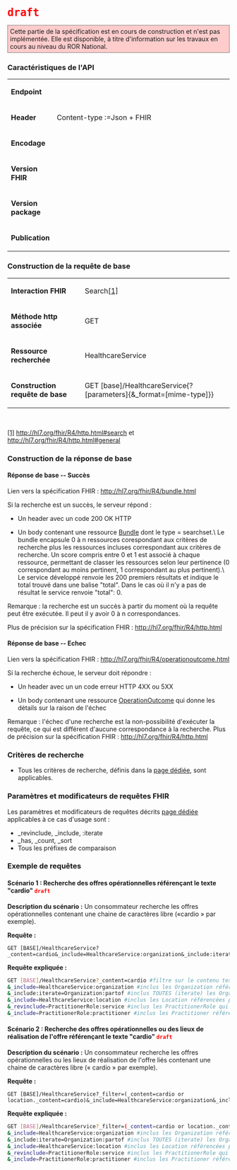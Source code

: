 <!-- ## 3.11 Recherche d’offre via une technique « Full text » -->
<code><span style="color: #ff0000;font-weight:bold;font-size: x-large;">draft</span></code>
<p style="background-color: #ffcccc; border:1px solid grey; padding: 5px; max-width: 790px;">
Cette partie de la spécification est en cours de construction et n'est pas implémentée. Elle est disponible, à titre d'information sur les travaux en cours au niveau du ROR National.
</p>


### Caractéristiques de l'API 
<table width="100%">
<tbody>
<tr>
<td width="19%">
<p><strong>Endpoint</strong></p>
</td>
<td width="80%">
<p>&nbsp;</p>
</td>
</tr>
<tr>
<td width="19%">
<p><strong>Header</strong></p>
</td>
<td width="80%">
<p>Content-type&nbsp;:=Json + FHIR</p>
</td>
</tr>
<tr>
<td width="19%">
<p><strong>Encodage</strong></p>
</td>
<td width="80%">
<p>&nbsp;</p>
</td>
</tr>
<tr>
<td width="19%">
<p><strong>Version FHIR</strong></p>
</td>
<td width="80%">
<p>&nbsp;</p>
</td>
</tr>
<tr>
<td width="19%">
<p><strong>Version package</strong></p>
</td>
<td width="80%">
<p>&nbsp;</p>
</td>
</tr>
<tr>
<td width="19%">
<p><strong>Publication</strong></p>
</td>
<td width="80%">
<p>&nbsp;</p>
</td>
</tr>
</tbody>
</table>

###  Construction de la requête de base

<table>
<tbody>
<tr>
<td width="215">
<p><strong>Interaction FHIR</strong></p>
</td>
<td width="465">
<p>Search<a href="#_ftn1" name="_ftnref1">[1]</a></p>
</td>
</tr>
<tr>
<td width="215">
<p><strong>M&eacute;thode http associ&eacute;e</strong></p>
</td>
<td width="465">
<p>GET</p>
</td>
</tr>
<tr>
<td width="215">
<p><strong>Ressource recherch&eacute;e</strong></p>
</td>
<td width="465">
<p>HealthcareService</p>
</td>
</tr>
<tr>
<td width="215">
<p><strong>Construction requ&ecirc;te de base</strong></p>
</td>
<td width="465">
<p>GET [base]/HealthcareService{?[parameters]{&amp;_format=[mime-type]}}</p>
</td>
</tr>
</tbody>
</table>
<p>&nbsp;</p>
<p><a href="#_ftnref1" name="_ftn1">[1]</a> <a href="http://hl7.org/fhir/R4/http.html#search">http://hl7.org/fhir/R4/http.html#search</a> et <a href="http://hl7.org/fhir/R4/http.html#general">http://hl7.org/fhir/R4/http.html#general</a></p>

### Construction de la réponse de base

#### Réponse de base -- Succès

Lien vers la spécification FHIR : <http://hl7.org/fhir/R4/bundle.html>

Si la recherche est un succès, le serveur répond :

-   Un header avec un code 200 OK HTTP

-   Un body contenant une ressource [Bundle](http://hl7.org/fhir/R4/bundle.html) dont le type = searchset.\ Le bundle encapsule 0 à n ressources corespondant aux critères de recherche plus les ressources incluses correspondant aux critères de recherche. Un score compris entre 0 et 1 est associé à chaque ressource, permettant de classer les ressources selon leur pertinence (0 correspondant au moins pertinent, 1 correspondant au plus pertinent).\ Le service développé renvoie les 200 premiers résultats et indique le total trouvé dans une balise \"total\". Dans le cas où il n'y a pas de résultat le service renvoie \"total\": 0.

Remarque : la recherche est un succès à partir du moment où la requête peut être exécutée. Il peut il y avoir 0 à n correspondances.

Plus de précision sur la spécification FHIR : <http://hl7.org/fhir/R4/http.html>

#### Réponse de base -- Echec

Lien vers la spécification FHIR :
<http://hl7.org/fhir/R4/operationoutcome.html>

Si la recherche échoue, le serveur doit répondre :

-   Un header avec un un code erreur HTTP 4XX ou 5XX

-   Un body contenant une ressource [OperationOutcome](http://hl7.org/fhir/R4/operationoutcome.html) qui donne les détails sur la raison de l'échec

Remarque : l'échec d'une recherche est la non-possibilité d'exécuter la requête, ce qui est différent d'aucune correspondance à la recherche. Plus de précision sur la spécification FHIR : <http://hl7.org/fhir/R4/http.html>

### Critères de recherche

-   Tous les critères de recherche, définis dans la [page dédiée](search_param.html), sont applicables.

### Paramètres et modificateurs de requêtes FHIR

Les paramètres et modificateurs de requêtes décrits [page dédiée](modifiers.html) applicables à ce cas d'usage sont :
-   \_revinclude, \_include, :iterate
-   \_has, \_count, \_sort
-   Tous les préfixes de comparaison

### Exemple de requêtes

#### Scénario 1 : Recherche des offres opérationnelles référençant le texte \"cardio\" <code><span style="color: #ff0000;">draft</span></code>

**Description du scénario :** Un consommateur recherche les offres opérationnelles contenant une chaine de caractères libre («cardio » par exemple).

**Requête :**
```
GET [BASE]/HealthcareService?_content=cardio&_include=HealthcareService:organization&_include:iterate=Organization:partof&_include=HealthcareService:location&_revinclude=PractitionerRole:service&_include=PractitionerRole:practitioner
```

**Requête expliquée :**
```sh
GET [BASE]/HealthcareService?_content=cardio #filtre sur le contenu textuel des ressources HealthcareService
&_include=HealthcareService:organization #inclus les Organization référencées par Healthcare Service 
&_include:iterate=Organization:partof #inclus TOUTES (iterate) les Organization liées aux Organization référencées par Healthcare Service
&_include=HealthcareService:location #inclus les Location référencées par HealthcareService
&_revinclude=PractitionerRole:service #inclus les PractitionerRole qui référencent le HealthcareService
&_include=PractitionerRole:practitioner #inclus les Practitioner référencés par PractitionerRole
```

#### Scénario 2 : Recherche des offres opérationnelles ou des lieux de réalisation de l'offre référençant le texte \"cardio\" <code><span style="color: #ff0000;">draft</span></code>

**Description du scénario :** Un consommateur recherche les offres opérationnelles ou les lieux de réalisation de l'offre liés contenant une chaine de caractères libre (« cardio » par exemple).

**Requête :**
```
GET [BASE]/HealthcareService?_filter=(_content=cardio or location._content=cardio)&_include=HealthcareService:organization&_include:iterate=Organization:partof&_include=HealthcareService:location&_revinclude=PractitionerRole:service&_include=PractitionerRole:practitioner
```
**Requête expliquée :**
```sh
GET [BASE]/HealthcareService?_filter=(_content=cardio or location._content=cardio) #filtre sur le contenu textuel des ressources HealthcareService ou Location liées
&_include=HealthcareService:organization #inclus les Organization référencées par Healthcare Service 
&_include:iterate=Organization:partof #inclus TOUTES (iterate) les Organization liées aux Organization référencées par Healthcare Service
&_include=HealthcareService:location #inclus les Location référencées par HealthcareService
&_revinclude=PractitionerRole:service #inclus les PractitionerRole qui référencent le HealthcareService
&_include=PractitionerRole:practitioner #inclus les Practitioner référencés par PractitionerRole
```